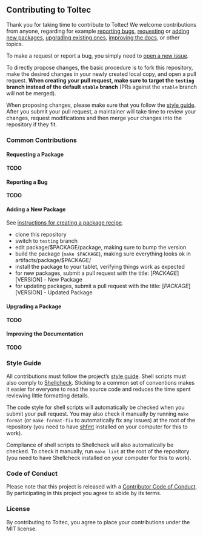 ## Contributing to Toltec

Thank you for taking time to contribute to Toltec!
We welcome contributions from anyone, regarding for example [reporting bugs](#reporting-a-bug), [requesting](#request-a-package) or [adding new packages](#adding-a-new-package), [upgrading existing ones](#upgrading-a-package), [improving the docs](#improving-the-documentation), or other topics.

To make a request or report a bug, you simply need to [open a new issue](../../../issues/new/choose).

To directly propose changes, the basic procedure is to fork this repository, make the desired changes in your newly created local copy, and open a pull request.
**When creating your pull request, make sure to target the `testing` branch instead of the default `stable` branch** (PRs against the `stable` branch will not be merged).

When proposing changes, please make sure that you follow the [style guide](#style-guide).
After you submit your pull request, a maintainer will take time to review your changes, request modifications and then merge your changes into the repository if they fit.

### Common Contributions

#### Requesting a Package

**TODO**

#### Reporting a Bug

**TODO**

#### Adding a New Package

See [instructions for creating a package recipe](package.md).

* clone this repository
* switch to `testing` branch
* edit package/$PACKAGE/package, making sure to bump the version
* build the package (`make $PACKAGE`), making sure everything looks ok in artifacts/package/$PACKAGE/
* install the package to your tablet, verifying things work as expected
* for new packages, submit a pull request with the title: [$PACKAGE][$VERSION] - New Package
* for updating packages, submit a pull request with the title: [$PACKAGE][$VERSION] - Updated Package

#### Upgrading a Package

**TODO**

#### Improving the Documentation

**TODO**

### Style Guide

All contributions must follow the project’s [style guide](../.editorconfig).
Shell scripts must also comply to [Shellcheck](https://github.com/koalaman/shellcheck).
Sticking to a common set of conventions makes it easier for everyone to read the source code and reduces the time spent reviewing little formatting details.

The code style for shell scripts will automatically be checked when you submit your pull request.
You may also check it manually by running `make format` (or `make format-fix` to automatically fix any issues) at the root of the repository (you need to have [shfmt](https://github.com/mvdan/sh) installed on your computer for this to work).

Compliance of shell scripts to Shellcheck will also automatically be checked.
To check it manually, run `make lint` at the root of the repository (you need to have Shellcheck installed on your computer for this to work).

### Code of Conduct

Please note that this project is released with a [Contributor Code of Conduct](docs/code_of_conduct.md).
By participating in this project you agree to abide by its terms.

### License

By contributing to Toltec, you agree to place your contributions under the MIT license.
